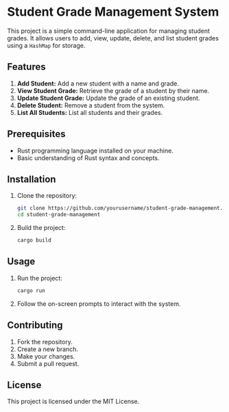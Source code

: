 # Student Grade Management System

This project is a simple command-line application for managing student grades. It allows users to add, view, update, delete, and list student grades using a `HashMap` for storage.

## Features

1. **Add Student:** Add a new student with a name and grade.
2. **View Student Grade:** Retrieve the grade of a student by their name.
3. **Update Student Grade:** Update the grade of an existing student.
4. **Delete Student:** Remove a student from the system.
5. **List All Students:** List all students and their grades.

## Prerequisites

- Rust programming language installed on your machine.
- Basic understanding of Rust syntax and concepts.

## Installation

1. Clone the repository:

    ```sh
    git clone https://github.com/yourusername/student-grade-management.git
    cd student-grade-management
    ```

2. Build the project:

    ```sh
    cargo build
    ```

## Usage

1. Run the project:

    ```sh
    cargo run
    ```

2. Follow the on-screen prompts to interact with the system.

## Contributing
1. Fork the repository.
2. Create a new branch.
3. Make your changes.
4. Submit a pull request.
   
## License
This project is licensed under the MIT License.
